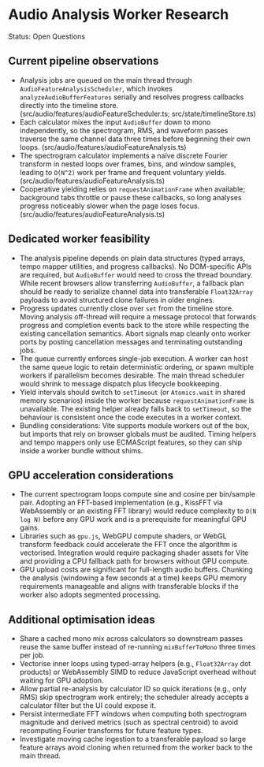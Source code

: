 # Audio Analysis Worker Research

Status: Open Questions

## Current pipeline observations

- Analysis jobs are queued on the main thread through `AudioFeatureAnalysisScheduler`, which invokes
  `analyzeAudioBufferFeatures` serially and resolves progress callbacks directly into the timeline
  store. (src/audio/features/audioFeatureScheduler.ts; src/state/timelineStore.ts)
- Each calculator mixes the input `AudioBuffer` down to mono independently, so the spectrogram, RMS,
  and waveform passes traverse the same channel data three times before beginning their own loops.
  (src/audio/features/audioFeatureAnalysis.ts)
- The spectrogram calculator implements a naïve discrete Fourier transform in nested loops over
  frames, bins, and window samples, leading to `O(N^2)` work per frame and frequent voluntary yields.
  (src/audio/features/audioFeatureAnalysis.ts)
- Cooperative yielding relies on `requestAnimationFrame` when available; background tabs throttle or
  pause these callbacks, so long analyses progress noticeably slower when the page loses focus.
  (src/audio/features/audioFeatureAnalysis.ts)

## Dedicated worker feasibility

- The analysis pipeline depends on plain data structures (typed arrays, tempo mapper utilities, and
  progress callbacks). No DOM-specific APIs are required, but `AudioBuffer` would need to cross the
  thread boundary. While recent browsers allow transferring `AudioBuffer`, a fallback plan should be
  ready to serialize channel data into transferable `Float32Array` payloads to avoid structured clone
  failures in older engines.
- Progress updates currently close over `set` from the timeline store. Moving analysis off-thread will
  require a message protocol that forwards progress and completion events back to the store while
  respecting the existing cancellation semantics. Abort signals map cleanly onto worker ports by
  posting cancellation messages and terminating outstanding jobs.
- The queue currently enforces single-job execution. A worker can host the same queue logic to retain
  deterministic ordering, or spawn multiple workers if parallelism becomes desirable. The main thread
  scheduler would shrink to message dispatch plus lifecycle bookkeeping.
- Yield intervals should switch to `setTimeout` (or `Atomics.wait` in shared memory scenarios) inside
  the worker because `requestAnimationFrame` is unavailable. The existing helper already falls back to
  `setTimeout`, so the behaviour is consistent once the code executes in a worker context.
- Bundling considerations: Vite supports module workers out of the box, but imports that rely on
  browser globals must be audited. Timing helpers and tempo mappers only use ECMAScript features, so
  they can ship inside a worker bundle without shims.

## GPU acceleration considerations

- The current spectrogram loops compute sine and cosine per bin/sample pair. Adopting an FFT-based
  implementation (e.g., KissFFT via WebAssembly or an existing FFT library) would reduce complexity
  to `O(N log N)` before any GPU work and is a prerequisite for meaningful GPU gains.
- Libraries such as `gpu.js`, WebGPU compute shaders, or WebGL transform feedback could accelerate
  the FFT once the algorithm is vectorised. Integration would require packaging shader assets for
  Vite and providing a CPU fallback path for browsers without GPU compute.
- GPU upload costs are significant for full-length audio buffers. Chunking the analysis (windowing a
  few seconds at a time) keeps GPU memory requirements manageable and aligns with transferable blocks
  if the worker also adopts segmented processing.

## Additional optimisation ideas

- Share a cached mono mix across calculators so downstream passes reuse the same buffer instead of
  re-running `mixBufferToMono` three times per job.
- Vectorise inner loops using typed-array helpers (e.g., `Float32Array` dot products) or WebAssembly
  SIMD to reduce JavaScript overhead without waiting for GPU adoption.
- Allow partial re-analysis by calculator ID so quick iterations (e.g., only RMS) skip spectrogram
  work entirely; the scheduler already accepts a calculator filter but the UI could expose it.
- Persist intermediate FFT windows when computing both spectrogram magnitude and derived metrics
  (such as spectral centroid) to avoid recomputing Fourier transforms for future feature types.
- Investigate moving cache ingestion to a transferable payload so large feature arrays avoid cloning
  when returned from the worker back to the main thread.

